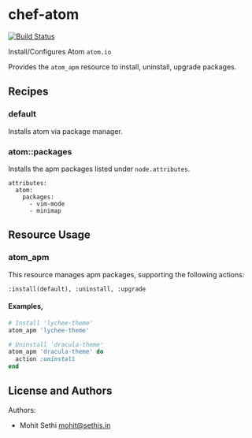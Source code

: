 chef-atom
=========

[![Build Status](https://travis-ci.org/sous-chefs/atom.svg?branch=master)](https://travis-ci.org/sous-chefs/atom)

Install/Configures Atom `atom.io`

Provides the `atom_apm` resource to install, uninstall, upgrade packages.

Recipes
---------
### default
Installs atom via package manager.

### atom::packages
Installs the apm packages listed under `node.attributes`.

```
attributes:
  atom:
    packages:
      - vim-mode
      - minimap
```

Resource Usage
---------

### atom_apm
This resource manages apm packages, supporting the following actions:

    :install(default), :uninstall, :upgrade

#### Examples,
  ```ruby
  # Install 'lychee-theme'
  atom_apm 'lychee-theme'

  # Uninstall 'dracula-theme'
  atom_apm 'dracula-theme' do
    action :uninstall
  end
  ```

License and Authors
-------------------
Authors:
- Mohit Sethi <mohit@sethis.in>
